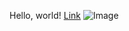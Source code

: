 Hello, world!
[Link](https://brytonlee5.github.io/cse15l-lab-reports/index)
![Image](http://url/a.ping)